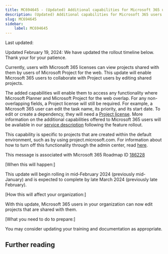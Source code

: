 ```yaml
---
title: MC694645 - (Updated) Additional capabilities for Microsoft 365 users in Microsoft Project for the web
description: (Updated) Additional capabilities for Microsoft 365 users in Microsoft Project for the web
slug: MC694645
sidebar:
    label: MC694645
---
```



Last updated: 

<p style="">Updated February 19, 2024: We have updated the rollout timeline below. Thank your for your patience.</p><p style="">Currently, users with Microsoft 365 licenses can view projects shared with them by users of Microsoft Project for the web. This update will enable Microsoft 365 users to collaborate with Project users by editing shared projects.<br></p><p>The added capabilities will enable them to access any functionality where Microsoft Planner and Microsoft Project for the web overlap. For any non-overlapping fields, a Project license will still be required. For example, a Microsoft 365 user can edit the task name, its priority, and its start date. To edit or create a dependency, they will need a <a href="https://www.microsoft.com/en-us/microsoft-365/project/compare-microsoft-project-management-software" target="_blank">Project license</a>. More information on the additional capabilities offered to Microsoft 365 users will be available in our <a href="https://learn.microsoft.com/office365/servicedescriptions/project-online-service-description/project-online-service-description" target="_blank">service description</a>&nbsp;following the feature rollout.&nbsp;</p><p>This capability is specific to projects that are created within the default environment, such as by using project.microsoft.com. For information about how to turn off this functionality through the admin center, read <a href="https://learn.microsoft.com/project-for-the-web/remove-project-from-the-office-365-app-launcher" target="_blank">here</a>.</p>
<p>This message is associated with Microsoft 365 Roadmap ID <a href="https://www.microsoft.com/microsoft-365/roadmap?filters=&amp;searchterms=186228" target="_blank">186228</a></p>
<p>[When this will happen:]</p>

<p>This update will begin rolling in mid-February 2024 (previously mid-January) and is expected to complete by late March 2024 (previously late February).</p>

<p>[How this will affect your organization:]</p>

<p>With this update, Microsoft 365 users in your organization can now edit projects that are shared with them.</p>
<p>[What you need to do to prepare:]</p>
<p>You may consider updating your training and documentation as appropriate.</p>

## Further reading
